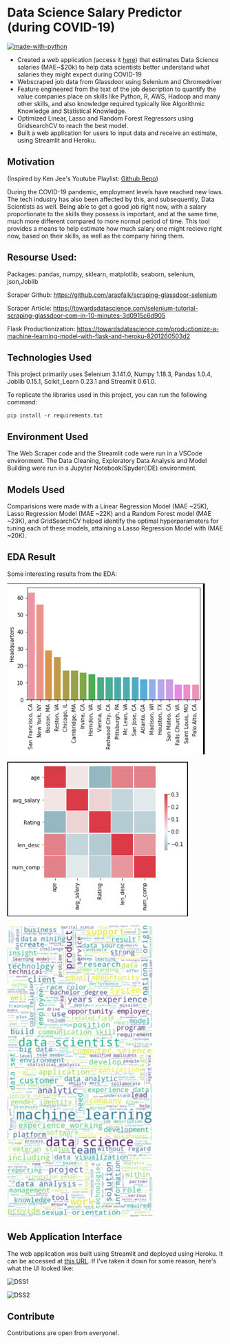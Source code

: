 # Data Science Salary Predictor (during COVID-19)

[![made-with-python](https://img.shields.io/badge/Made%20with-Python-1f425f.svg)](https://www.python.org/)

- Created a web application (access it [here]()) that estimates Data Science salaries (MAE~\$20k) to help data scientists better understand what salaries they might expect during COVID-19
- Webscraped job data from Glassdoor using Selenium and Chromedriver
- Feature engineered from the text of the job description to quantify the value companies place on skills like Python, R, AWS, Hadoop and many other skills, and also knowledge required typically like Algorithmic Knowledge and Statistical Knowledge.
- Optimized Linear, Lasso and Random Forest Regressors using GridsearchCV to reach the best model.
- Built a web application for users to input data and receive an estimate, using Streamlit and Heroku.

## Motivation

(Inspired by Ken Jee's Youtube Playlist: [Github Repo](https://github.com/PlayingNumbers/ds_salary_proj))

During the COVID-19 pandemic, employment levels have reached new lows. The tech industry has also been affected by this, and subsequently, Data Scientists as well. Being able to get a good job right now, with a salary proportionate to the skills they possess is important, and at the same time, much more different compared to more normal period of time. This tool provides a means to help estimate how much salary one might recieve right now, based on their skills, as well as the company hiring them.

## Resourse Used:

Packages: pandas, numpy, sklearn, matplotlib, seaborn, selenium, json,Joblib


Scraper Github: https://github.com/arapfaik/scraping-glassdoor-selenium

Scraper Article: https://towardsdatascience.com/selenium-tutorial-scraping-glassdoor-com-in-10-minutes-3d0915c6d905

Flask Productionization: https://towardsdatascience.com/productionize-a-machine-learning-model-with-flask-and-heroku-8201260503d2


## Technologies Used

This project primarily uses Selenium 3.141.0, Numpy 1.18.3, Pandas 1.0.4, Joblib 0.15.1, Scikit_Learn 0.23.1 and Streamlit 0.61.0.

To replicate the libraries used in this project, you can run the following command:

```
pip install -r requirements.txt
```

## Environment Used

The Web Scraper code and the Streamlit code were run in a VSCode environment. The Data Cleaning, Exploratory Data Analysis and Model Building were run in a Jupyter Notebook/Spyder(IDE) environment.

## Models Used

Comparisions were made with a Linear Regression Model (MAE ~25K), Lasso Regression Model (MAE ~22K) and a Random Forest model (MAE ~23K), and GridSearchCV helped identify the optimal hyperparameters for tuning each of these models, attaining a Lasso Regression Model with (MAE ~20K).

## EDA Result

Some interesting results from the EDA:

![Plot1](/images/2.png)

![Plot2](/images/cor.png)

![Plot3](/images/s.png)


## Web Application Interface

The web application was built using Streamlit and deployed using Heroku. It can be accessed at [this URL](http://ds-salary-predictor.herokuapp.com/). If I've taken it down for some reason, here's what the UI looked like:

![DSS1](/images/DSStreamlit1.png)

![DSS2](/images/DSStreamlit2.png)

## Contribute

Contributions are open from everyone!.
